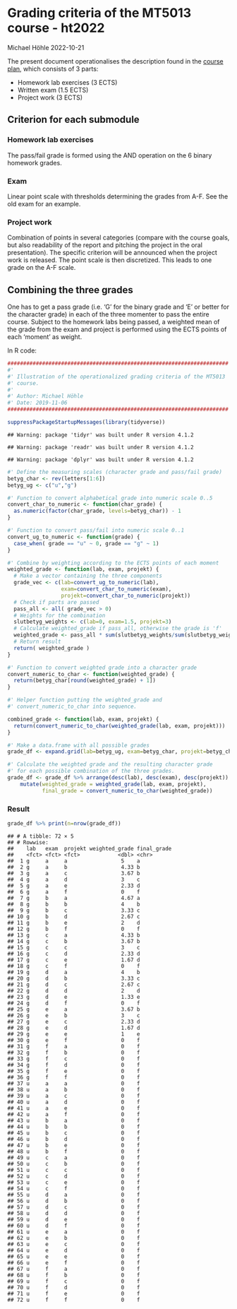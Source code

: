 Grading criteria of the MT5013 course - ht2022
================
Michael Höhle
2022-10-21

The present document operationalises the description found in the
[course plan](https://sisu.it.su.se/pdf_creator/33466/44998), which
consists of 3 parts:

-   Homework lab exercises (3 ECTS)
-   Written exam (1.5 ECTS)
-   Project work (3 ECTS)

## Criterion for each submodule

### Homework lab exercises

The pass/fail grade is formed using the AND operation on the 6 binary
homework grades.

### Exam

Linear point scale with thresholds determining the grades from A-F. See
the old exam for an example.

### Project work

Combination of points in several categories (compare with the course
goals, but also readability of the report and pitching the project in
the oral presentation). The specific criterion will be announced when
the project work is released. The point scale is then discretized. This
leads to one grade on the A-F scale.

## Combining the three grades

One has to get a pass grade (i.e. ‘G’ for the binary grade and ‘E’ or
better for the character grade) in each of the three momenter to pass
the entire course. Subject to the homework labs being passed, a weighted
mean of the grade from the exam and project is performed using the ECTS
points of each ‘moment’ as weight.

In R code:

``` r
######################################################################
#'
#' Illustration of the operationalized grading criteria of the MT5013
#' course.
#'
#' Author: Michael Höhle
#' Date: 2019-11-06
######################################################################

suppressPackageStartupMessages(library(tidyverse))
```

    ## Warning: package 'tidyr' was built under R version 4.1.2

    ## Warning: package 'readr' was built under R version 4.1.2

    ## Warning: package 'dplyr' was built under R version 4.1.2

``` r
#' Define the measuring scales (character grade and pass/fail grade)
betyg_char <- rev(letters[1:6])
betyg_ug <- c("u","g")

#' Function to convert alphabetical grade into numeric scale 0..5
convert_char_to_numeric <- function(char_grade) {
  as.numeric(factor(char_grade, levels=betyg_char)) - 1
}

#' Function to convert pass/fail into numeric scale 0..1
convert_ug_to_numeric <- function(grade) {
  case_when( grade == "u" ~ 0, grade == "g" ~ 1)
}

#' Combine by weighting according to the ECTS points of each moment
weighted_grade <- function(lab, exam, projekt) {
  # Make a vector containing the three components
  grade_vec <- c(lab=convert_ug_to_numeric(lab),
                 exam=convert_char_to_numeric(exam),
                 projekt=convert_char_to_numeric(projekt))
  # Check if parts are passed
  pass_all <- all( grade_vec > 0)
  # Weights for the combination
  slutbetyg_weights <- c(lab=0, exam=1.5, projekt=3)
  # Calculate weighted_grade if pass_all, otherwise the grade is 'f'
  weighted_grade <- pass_all * sum(slutbetyg_weights/sum(slutbetyg_weights) * grade_vec)
  # Return result
  return( weighted_grade ) 
}

#' Function to convert weighted grade into a character grade
convert_numeric_to_char <- function(weighted_grade) {
  return(betyg_char[round(weighted_grade) + 1])
}

#' Helper function putting the weighted_grade and
#' convert_numeric_to_char into sequence.

combined_grade <- function(lab, exam, projekt) {
  return(convert_numeric_to_char(weighted_grade(lab, exam, projekt)))
}
```

``` r
#' Make a data.frame with all possible grades
grade_df <- expand.grid(lab=betyg_ug, exam=betyg_char, projekt=betyg_char)

#' Calculate the weighted grade and the resulting character grade
#' for each possible combination of the three grades.
grade_df <- grade_df %>% arrange(desc(lab), desc(exam), desc(projekt)) %>% rowwise %>%
    mutate(weighted_grade = weighted_grade(lab, exam, projekt),
           final_grade = convert_numeric_to_char(weighted_grade))
```

### Result

``` r
grade_df %>% print(n=nrow(grade_df))
```

    ## # A tibble: 72 × 5
    ## # Rowwise: 
    ##    lab   exam  projekt weighted_grade final_grade
    ##    <fct> <fct> <fct>            <dbl> <chr>      
    ##  1 g     a     a                 5    a          
    ##  2 g     a     b                 4.33 b          
    ##  3 g     a     c                 3.67 b          
    ##  4 g     a     d                 3    c          
    ##  5 g     a     e                 2.33 d          
    ##  6 g     a     f                 0    f          
    ##  7 g     b     a                 4.67 a          
    ##  8 g     b     b                 4    b          
    ##  9 g     b     c                 3.33 c          
    ## 10 g     b     d                 2.67 c          
    ## 11 g     b     e                 2    d          
    ## 12 g     b     f                 0    f          
    ## 13 g     c     a                 4.33 b          
    ## 14 g     c     b                 3.67 b          
    ## 15 g     c     c                 3    c          
    ## 16 g     c     d                 2.33 d          
    ## 17 g     c     e                 1.67 d          
    ## 18 g     c     f                 0    f          
    ## 19 g     d     a                 4    b          
    ## 20 g     d     b                 3.33 c          
    ## 21 g     d     c                 2.67 c          
    ## 22 g     d     d                 2    d          
    ## 23 g     d     e                 1.33 e          
    ## 24 g     d     f                 0    f          
    ## 25 g     e     a                 3.67 b          
    ## 26 g     e     b                 3    c          
    ## 27 g     e     c                 2.33 d          
    ## 28 g     e     d                 1.67 d          
    ## 29 g     e     e                 1    e          
    ## 30 g     e     f                 0    f          
    ## 31 g     f     a                 0    f          
    ## 32 g     f     b                 0    f          
    ## 33 g     f     c                 0    f          
    ## 34 g     f     d                 0    f          
    ## 35 g     f     e                 0    f          
    ## 36 g     f     f                 0    f          
    ## 37 u     a     a                 0    f          
    ## 38 u     a     b                 0    f          
    ## 39 u     a     c                 0    f          
    ## 40 u     a     d                 0    f          
    ## 41 u     a     e                 0    f          
    ## 42 u     a     f                 0    f          
    ## 43 u     b     a                 0    f          
    ## 44 u     b     b                 0    f          
    ## 45 u     b     c                 0    f          
    ## 46 u     b     d                 0    f          
    ## 47 u     b     e                 0    f          
    ## 48 u     b     f                 0    f          
    ## 49 u     c     a                 0    f          
    ## 50 u     c     b                 0    f          
    ## 51 u     c     c                 0    f          
    ## 52 u     c     d                 0    f          
    ## 53 u     c     e                 0    f          
    ## 54 u     c     f                 0    f          
    ## 55 u     d     a                 0    f          
    ## 56 u     d     b                 0    f          
    ## 57 u     d     c                 0    f          
    ## 58 u     d     d                 0    f          
    ## 59 u     d     e                 0    f          
    ## 60 u     d     f                 0    f          
    ## 61 u     e     a                 0    f          
    ## 62 u     e     b                 0    f          
    ## 63 u     e     c                 0    f          
    ## 64 u     e     d                 0    f          
    ## 65 u     e     e                 0    f          
    ## 66 u     e     f                 0    f          
    ## 67 u     f     a                 0    f          
    ## 68 u     f     b                 0    f          
    ## 69 u     f     c                 0    f          
    ## 70 u     f     d                 0    f          
    ## 71 u     f     e                 0    f          
    ## 72 u     f     f                 0    f
